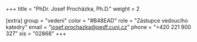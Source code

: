 +++
title = "PhDr. Josef Procházka, Ph.D."
weight = 2

[extra]
group = "vedeni"
color = "#B48EAD"
role = "Zástupce vedoucího katedry"
email = "josef.prochazka@pedf.cuni.cz"
phone = "+420 221 900 327"
sis = "02868"
+++


